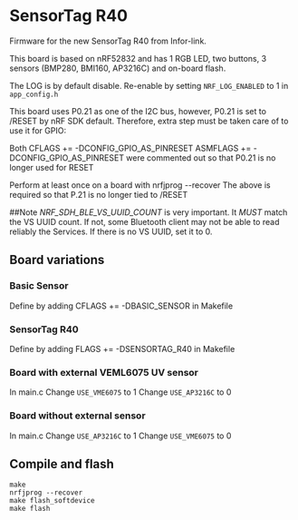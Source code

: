 # SensorTag R40
Firmware for the new SensorTag R40 from Infor-link.

This board is based on nRF52832 and has 1 RGB LED, two buttons, 3 sensors (BMP280, BMI160, AP3216C) and on-board flash.

The LOG is by default disable. Re-enable by setting `NRF_LOG_ENABLED` to 1 in `app_config.h`

This board uses P0.21 as one of the I2C bus, however, P0.21 is set to /RESET by nRF SDK default. Therefore, extra step must be taken care of to use it for GPIO:

Both
    CFLAGS += -DCONFIG_GPIO_AS_PINRESET
    ASMFLAGS += -DCONFIG_GPIO_AS_PINRESET
were commented out so that P0.21 is no longer used for RESET

Perform at least once on a board with
    nrfjprog --recover
The above is required so that P.21 is no longer tied to /RESET

##Note
_NRF_SDH_BLE_VS_UUID_COUNT_ is very important. It *MUST* match the VS UUID count. If not, some Bluetooth client may not be able to read reliably the Services. If there is no VS UUID, set it to 0.

## Board variations

### Basic Sensor
Define by adding CFLAGS += -DBASIC_SENSOR in Makefile

### SensorTag R40
Define by adding FLAGS += -DSENSORTAG_R40 in Makefile

### Board with external VEML6075 UV sensor

In main.c
Change `USE_VME6075` to 1
Change `USE_AP3216C` to 0

### Board without external sensor

In main.c
Change `USE_AP3216C` to 1
Change `USE_VME6075` to 0

## Compile and flash
```cd pca10040/s132/armgcc
make
nrfjprog --recover
make flash_softdevice
make flash
```


